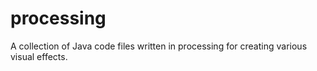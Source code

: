 # processing
A collection of Java code files written in processing for creating various visual effects.
